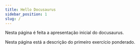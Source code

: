 ```yaml
---
title: Hello Docusaurus
sidebar_position: 1
slug: /
---
```


Nesta página é feita a apresentação inicial do docusaurus. 

Nesta página está a descrição do primeiro exercício ponderado. 

